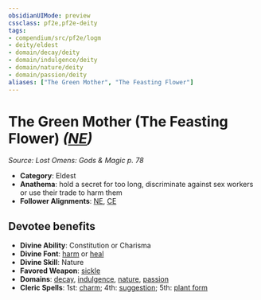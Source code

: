 ```yaml
---
obsidianUIMode: preview
cssclass: pf2e,pf2e-deity
tags:
- compendium/src/pf2e/logm
- deity/eldest
- domain/decay/deity
- domain/indulgence/deity
- domain/nature/deity
- domain/passion/deity
aliases: ["The Green Mother", "The Feasting Flower"]
---
```

# The Green Mother (The Feasting Flower) *([NE](../../../rules/traits/neutral-evil-b1.md))*  
*Source: Lost Omens: Gods & Magic p. 78*  

- **Category**: Eldest
- **Anathema**: hold a secret for too long, discriminate against sex workers or use their trade to harm them
- **Follower Alignments**: [NE](../../../rules/traits/neutral-evil-b1.md), [CE](../../../rules/traits/chaotic-evil-b1.md)

## Devotee benefits

- **Divine Ability**: Constitution or Charisma
- **Divine Font**: [harm](../../spells/harm.md) or [heal](../../spells/heal.md)
- **Divine Skill**: Nature
- **Favored Weapon**: [sickle](../../equipment/items/sickle.md)
- **Domains**: [decay](../domains.md#Decay), [indulgence](../domains.md#Indulgence), [nature](../domains.md#Nature), [passion](../domains.md#Passion)
- **Cleric Spells**: 1st: [charm](../../spells/charm.md); 4th: [suggestion](../../spells/suggestion.md); 5th: [plant form](../../spells/plant-form.md)